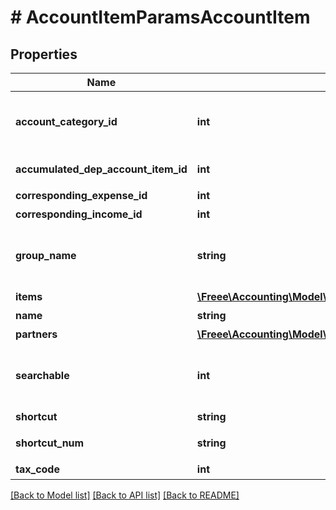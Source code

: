 # # AccountItemParamsAccountItem

## Properties

Name | Type | Description | Notes
------------ | ------------- | ------------- | -------------
**account_category_id** | **int** | 勘定科目カテゴリーID Selectablesフォーム用選択項目情報エンドポイント(account_groups.account_category_id)で取得可能です |
**accumulated_dep_account_item_id** | **int** | 減価償却累計額勘定科目ID（法人のみ利用可能） | [optional]
**corresponding_expense_id** | **int** | 支出取引相手勘定科目ID |
**corresponding_income_id** | **int** | 収入取引相手勘定科目ID |
**group_name** | **string** | 決算書表示名（小カテゴリー） Selectablesフォーム用選択項目情報エンドポイント(account_groups.name)で取得可能です |
**items** | [**\Freee\Accounting\Model\AccountItemParamsAccountItemItems[]**](AccountItemParamsAccountItemItems.md) | 品目 | [optional]
**name** | **string** | 勘定科目名 (30文字以内) |
**partners** | [**\Freee\Accounting\Model\AccountItemParamsAccountItemItems[]**](AccountItemParamsAccountItemItems.md) | 取引先 | [optional]
**searchable** | **int** | 検索可能:2, 検索不可：3(登録時未指定の場合は2で登録されます。更新時未指定の場合はsearchableは変更されません。) | [optional]
**shortcut** | **string** | ショートカット1 (20文字以内) | [optional]
**shortcut_num** | **string** | ショートカット2(勘定科目コード)(20文字以内) | [optional]
**tax_code** | **int** | 税区分コード |

[[Back to Model list]](../../README.md#models) [[Back to API list]](../../README.md#endpoints) [[Back to README]](../../README.md)
